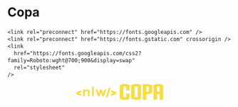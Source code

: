 # Copa
<!DOCTYPE html>
<html lang="pt-br">
  <head>
    <meta charset="UTF-8" />
    <meta http-equiv="X-UA-Compatible" content="IE=edge" />
    <meta name="viewport" content="width=device-width, initial-scale=1.0" />
    <title>Calendario NLW - COPA</title>
    <link ref="./stylesheet" href="./style.css"/>


    <link rel="preconnect" href="https://fonts.googleapis.com" />
    <link rel="preconnect" href="https://fonts.gstatic.com" crossorigin />
    <link
      href="https://fonts.googleapis.com/css2?family=Roboto:wght@700;900&display=swap"
      rel="stylesheet"
    />
  </head>
  <body class="blue">
    <div id="app">
      <header>
        <img src="./assets/logo.svg" alt="Logo da NLW" />
      </header>
      <main id="cards"></main>
    </div>
    <script src="./main.js"></script>
  </body>
</html>
